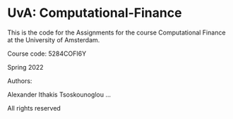 # UvA: Computational-Finance

This is the code for the Assignments for the course Computational Finance at the University of Amsterdam. 

Course code: 5284COFI6Y

Spring 2022

Authors: 

Alexander Ithakis Tsoskounoglou
...

All rights reserved